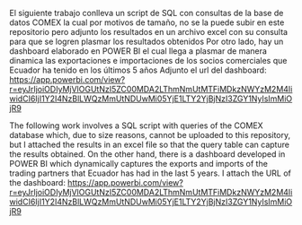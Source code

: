 El siguiente trabajo conlleva un script de SQL con consultas de la base de datos COMEX la cual por motivos de tamaño, no se la puede subir en este repositorio pero adjunto los resultados en un archivo excel con 
su consulta para que se logren plasmar los resultados obtenidos 
Por otro lado, hay un dashboard elaborado en POWER BI el cual llega a plasmar de manera dinamica las exportaciones e importaciones de los socios comerciales que Ecuador ha tenido en los últimos 5 años
Adjunto el url del dashboard: https://app.powerbi.com/view?r=eyJrIjoiODIyMjVlOGUtNzI5ZC00MDA2LThmNmUtMTFiMDkzNWYzM2M4IiwidCI6IjI1Y2I4NzBlLWQzMmUtNDUwMi05YjE1LTY2YjBjNzI3ZGY1NyIsImMiOjR9


The following work involves a SQL script with queries of the COMEX database which, due to size reasons, cannot be uploaded to this repository, but I attached the results in an excel file so that the query table can capture the results obtained. 
On the other hand, there is a dashboard developed in POWER BI which dynamically captures the exports and imports of the trading partners that Ecuador has had in the last 5 years. I attach the URL of the dashboard:
https://app.powerbi.com/view?r=eyJrIjoiODIyMjVlOGUtNzI5ZC00MDA2LThmNmUtMTFiMDkzNWYzM2M4IiwidCI6IjI1Y2I4NzBlLWQzMmUtNDUwMi05YjE1LTY2YjBjNzI3ZGY1NyIsImMiOjR9
